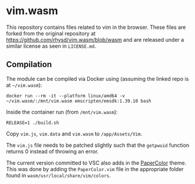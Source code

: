 # vim.wasm

This repository contains files related to vim in the browser. These files are forked from the original repository at
https://github.com/rhysd/vim.wasm/blob/wasm and are released under a similar license as seen in `LICENSE.md`.

## Compilation

The module can be compiled via Docker using (assuming the linked repo is at `~/vim.wasm`):

```
docker run --rm -it --platform linux/amd64 -v ~/vim.wasm/:/mnt/vim.wasm emscripten/emsdk:1.39.10 bash
```

Inside the container run (from `/mnt/vim.wasm`):

```
RELEASE=1 ./build.sh
```

Copy `vim.js`, `vim.data` and `vim.wasm` to `/app/Assets/Vim`.

The `vim.js` file needs to be patched slightly such that the `getpwuid` function returns 0 instead of throwing an error.

The current version committed to VSC also adds in the [PaperColor](https://github.com/NLKNguyen/papercolor-theme/blob/master/colors/PaperColor.vim) theme.
This was done by adding the `PaperColor.vim` file in the appropriate folder found in `wasm/usr/local/share/vim/colors`.